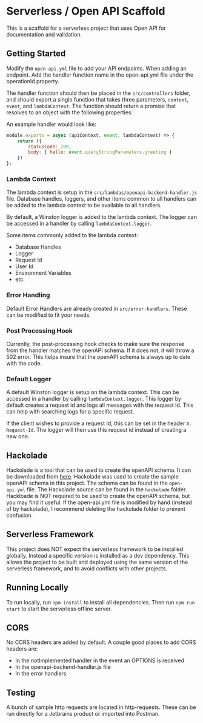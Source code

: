 # Serverless / Open API Scaffold

This is a scaffold for a serverless project that uses Open API for documentation and validation.

## Getting Started
Modify the `open-api.yml` file to add your API endpoints. When adding an endpoint. Add the handler function name in the open-api.yml file under the operationId property.  

The handler function should then be placed in the `src/controllers` folder, and should export a single function that takes three parameters, `context`, `event`, and `lambdaContext`. The function should return a promise that resolves to an object with the following properties:

An example handler would look like:
```javascript
module.exports = async (apiContext, event, lambdaContext) => {
    return ({
        statusCode: 200,
        body: { hello: event.queryStringParameters.greeting }
    })
};
```

### Lambda Context
The lambda context is setup in the `src/lambdas/openapi-backend-handler.js` file.
Database handles, loggers, and other items common to all handlers can be added to the lambda context to be available to all handlers.

By default, a Winston logger is added to the lambda context. The logger can be accessed in a handler by calling `lambdaContext.logger`.

Some items commonly added to the lambda context:
 - Database Handles
 - Logger
 - Request Id
 - User Id
 - Environment Variables
 - etc.

### Error Handling

Default Error Handlers are already created in `src/error-handlers`. These can be modified to fit your needs.

### Post Processing Hook
Currently, the post-processing hook checks to make sure the response from the handler matches the openAPI schema. 
If it does not, it will throw a 502 error. This helps insure that the openAPI schema is always up to date with the code.

### Default Logger
A default Winston logger is setup on the lambda context. This can be accessed in a handler by calling `lambdaContext.logger`.
This logger by default creates a request id and logs all messages with the request Id. This can help with searching logs for a specific request.

If the client wishes to provide a request Id, this can be set in the header `X-Request-Id`. The logger will then use this request id instead of creating a new one.

## Hackolade
Hackolade is a tool that can be used to create the openAPI schema. It can be downloaded from [here](https://hackolade.com/).
Hackolade was used to create the sample openAPI schema in this project. The schema can be found in the `open-api.yml` file.
The Hackolade source can be found in the `hackolade` folder. Hackloade is NOT required to be used to create the openAPI schema, but you may find it useful.
If the open-api.yml file is modified by hand (instead of by hackolade), I recommend deleting the hackolade folder to prevent confusion.

## Serverless Framework
This project does NOT expect the serverless framework to be installed globally. Instead a specific version is installed as a dev dependency.
This allows the project to be built and deployed using the same version of the serverless framework, and to avoid conflicts with other projects.

## Running Locally
To run locally, run `npm install` to install all dependencies. Then run `npm run start` to start the serverless offline server.

## CORS
No CORS headers are added by default. A couple good places to add CORS headers are:
 - In the notImplemented handler in the event an OPTIONS is received
 - In the openapi-backend-handler.js file
 - In the error handlers

## Testing
A bunch of sample http requests are located in http-requests. These can be run directly for a Jetbrains product or imported into Postman.
